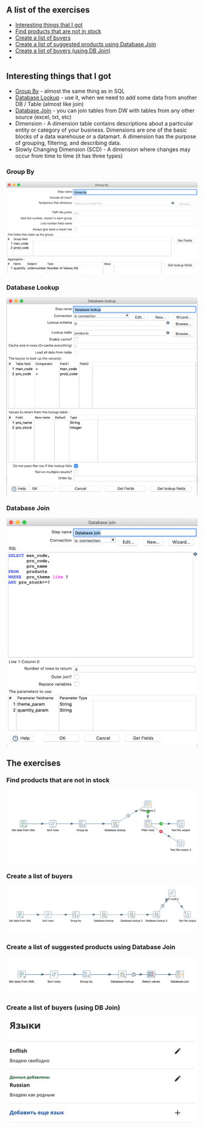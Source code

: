 ## A list of the exercises 

  * [Interesting things that I got](#interesting-things-that-i-got)
  * [Find products that are not in stock](#find-products-that-are-not-in-stock)
  * [Create a list of buyers](#create-a-list-of-buyers)
  * [Create a list of suggested products using Database Join](#create-a-list-of-suggested-products-using-database-join)
  * [Create a list of buyers (using DB Join)](#create-a-list-of-buyers-using-db-join)
  * 




## Interesting things that I got

  * [Group By](#group-by) - almost the same thing as in SQL
  * [Database Lookup](#database-lookup) - use it, when we need to add some data from another DB / Table (almost like join)
  * [Database Join](#database-join) - you can join tables from DW with tables from any other source (excel, txt, etc)
  * Dimension - A dimension table contains descriptions about a particular entity or category of your business. Dimensions are one of the basic blocks of a data warehouse or a datamart. A dimension has the purpose of grouping, filtering, and describing data.
  * Slowly Changing Dimension (SCD) - A dimension where changes may occur from time to time (it has three types)



### Group By
<p align="center"><img  src="https://github.com/victorjulyin/DE-101/blob/main/Module4/4.5%20Pentaho%20Data%20Integration%20Beginner's%20Guide%20-%20Chapter%209%20Exercises/pics/4.5_2.png"></p>


### Database Lookup
<p align="center"><img  src="https://github.com/victorjulyin/DE-101/blob/main/Module4/4.5%20Pentaho%20Data%20Integration%20Beginner's%20Guide%20-%20Chapter%209%20Exercises/pics/4.5_3.png"></p>


### Database Join
<p align="center"><img  src="https://github.com/victorjulyin/DE-101/blob/main/Module4/4.5%20Pentaho%20Data%20Integration%20Beginner's%20Guide%20-%20Chapter%209%20Exercises/pics/4.5_6.png"></p>











## The exercises

### Find products that are not in stock
<p align="center"><img  src="https://github.com/victorjulyin/DE-101/blob/main/Module4/4.5%20Pentaho%20Data%20Integration%20Beginner's%20Guide%20-%20Chapter%209%20Exercises/pics/4.5_1.png"></p>


### Create a list of buyers
<p align="center"><img  src="https://github.com/victorjulyin/DE-101/blob/main/Module4/4.5%20Pentaho%20Data%20Integration%20Beginner's%20Guide%20-%20Chapter%209%20Exercises/pics/4.5_4.png"></p>


### Create a list of suggested products using Database Join 
<p align="center"><img  src="https://github.com/victorjulyin/DE-101/blob/main/Module4/4.5%20Pentaho%20Data%20Integration%20Beginner's%20Guide%20-%20Chapter%209%20Exercises/pics/4.5_5.png"></p>


### Create a list of buyers (using DB Join)
<p align="center"><img  src="https://github.com/victorjulyin/DE-101/blob/main/Module4/4.5%20Pentaho%20Data%20Integration%20Beginner's%20Guide%20-%20Chapter%209%20Exercises/pics/4.5_7.png"></p>




